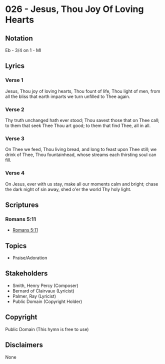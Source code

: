 # 026 - Jesus, Thou Joy Of Loving Hearts

## Notation

Eb - 3/4 on 1 - MI

## Lyrics

### Verse 1

Jesus, Thou joy of loving hearts, Thou fount of life, Thou light of men, from all the bliss that earth imparts we turn unfilled to Thee again.

### Verse 2

Thy truth unchanged hath ever stood; Thou savest those that on Thee call;  to them that seek Thee Thou art good; to them that find Thee, all in all.

### Verse 3

On Thee we feed, Thou living bread, and long to feast upon Thee still; we drink of Thee, Thou fountainhead, whose streams each thirsting soul can fill.

### Verse 4

On Jesus, ever with us stay, make all our moments calm and bright; chase the dark night of sin away, shed o'er the world Thy holy light.


## Scriptures

### Romans 5:11

- [Romans 5:11](https://www.biblegateway.com/passage/?search=Romans%205%3A11)


## Topics

- Praise/Adoration

## Stakeholders

- Smith, Henry Percy (Composer)
- Bernard of Clairvaux (Lyricist)
- Palmer, Ray (Lyricist)
- Public Domain (Copyright Holder)

## Copyright

Public Domain
(This hymn is free to use)

## Disclaimers

None

